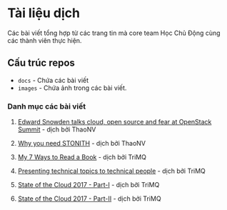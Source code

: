 # Tài liệu dịch
Các bài viết tổng hợp từ các trang tin mà core team Học Chủ Động cùng các thành viên thực hiện.

## Cấu trúc repos
- `docs` - Chứa các bài viết
- `images` - Chứa ảnh trong các bài viết.

### Danh mục các bài viết

1. [Edward Snowden talks cloud, open source and fear at OpenStack Summit](./docs/1.Edward-snowden-interview-openstack-summit.md) - dịch bởi ThaoNV

2. [Why you need STONITH](./docs/2.Why-you-need-STONITH.md) - dịch bởi ThaoNV

3. [My 7 Ways to Read a Book](./docs/My-7-Ways-To-Read-A-Book.md) - dịch bởi TriMQ

4. [Presenting technical topics to technical people](./docs/4.Presenting-technical-topics-to-technical-people.md) - dịch bởi TriMQ

5. [State of the Cloud 2017 - Part-I](./docs/5.State-cloud-2017-part-i.md) - dịch bởi TriMQ

6. [State of the Cloud 2017 - Part-II](./docs/6.State-cloud-2017-part-ii.md) - dịch bởi TriMQ